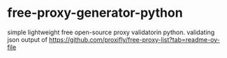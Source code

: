 # free-proxy-generator-python
simple lightweight free open-source proxy validatorin python. validating json output of https://github.com/proxifly/free-proxy-list?tab=readme-ov-file
